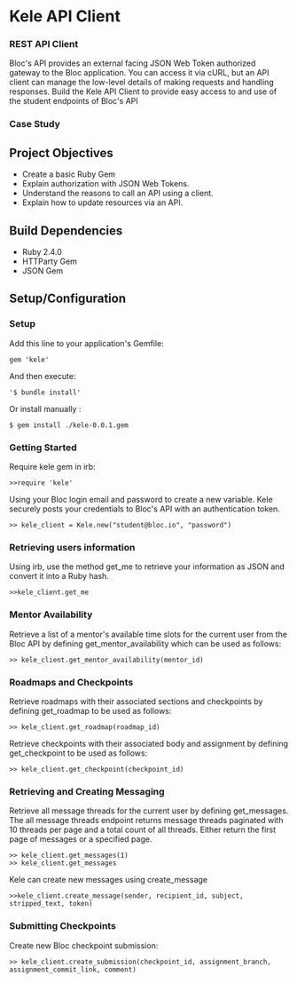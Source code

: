 # Kele API Client

### REST API Client

Bloc's API provides an external facing JSON Web Token authorized gateway to the Bloc application. You can access it via cURL, but an API client can manage the low-level details of making requests and handling responses. Build the Kele API Client to provide easy access to and use of the student endpoints of Bloc's API

### Case Study

## Project Objectives

- Create a basic Ruby Gem 
- Explain authorization with JSON Web Tokens.
- Understand the reasons to call an API using a client.
- Explain how to update resources via an API.

## Build Dependencies

- Ruby 2.4.0
- HTTParty Gem
- JSON Gem

## Setup/Configuration

### Setup

Add this line to your application's Gemfile:

`gem 'kele'`

And then execute:

`'$ bundle install'`

Or install manually :

`$ gem install ./kele-0.0.1.gem`

### Getting Started

Require kele gem in irb:
```
>>require 'kele' 
```
Using your Bloc login email and password to create a new variable. Kele securely posts your credentials to Bloc's API with an authentication token.
```
>> kele_client = Kele.new("student@bloc.io", "password")
```
### Retrieving users information

Using irb, use the method get_me to retrieve your information as JSON and convert it into a Ruby hash.
```
>>kele_client.get_me
```
### Mentor Availability

Retrieve a list of a mentor's available time slots for the current user from the Bloc API by defining get_mentor_availability which can be used as follows:
```
>> kele_client.get_mentor_availability(mentor_id)
```
### Roadmaps and Checkpoints

Retrieve roadmaps with their associated sections and checkpoints by defining get_roadmap to be used as follows:
```
>> kele_client.get_roadmap(roadmap_id)
```
Retrieve checkpoints with their associated body and assignment by defining get_checkpoint to be used as follows:
```
>> kele_client.get_checkpoint(checkpoint_id)
```
### Retrieving and Creating Messaging

Retrieve all message threads for the current user by defining get_messages. The all message threads endpoint returns message threads paginated with 10 threads per page and a total count of all threads. Either return the first page of messages or a specified page.
```
>> kele_client.get_messages(1)
>> kele_client.get_messages
```
Kele can create new messages using create_message
```
>>kele_client.create_message(sender, recipient_id, subject, stripped_text, token)
```
### Submitting Checkpoints

Create new Bloc checkpoint submission:
```
>> kele_client.create_submission(checkpoint_id, assignment_branch, assignment_commit_link, comment)
```